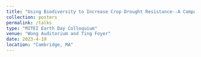 ```yaml
---
title: "Using Biodiversity to Increase Crop Drought Resistance--A Comparison of Leaf Growth among Barley, Oat, Wheat and Brachypodium under drought (poster)​"
collection: posters
permalink: /talks
type: "MITEI Earth Day Colloquium"
venue: "Wong Auditorium and Ting Foyer"
date: 2023-4-19
location: "Cambridge, MA"
---
```


